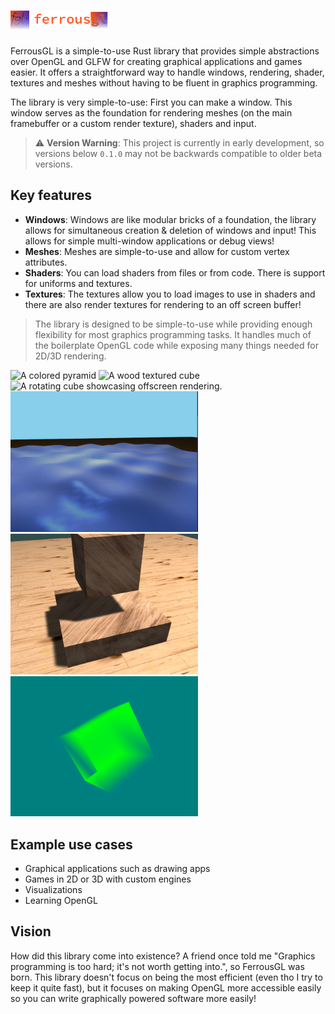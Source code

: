 
# <img src="ferrousgl_small.png" alt="Ferrousgl" width="30"> <img src="ferrousgl_logo.png" alt="Ferrousgl" width="120">

FerrousGL is a simple-to-use Rust library that provides simple abstractions over OpenGL and GLFW for creating graphical applications and games easier. It offers a straightforward way to handle windows, rendering, shader, textures and meshes without having to be fluent in graphics programming.

The library is very simple-to-use: First you can make a window. This window serves as the foundation for rendering meshes (on the main framebuffer or a custom render texture), shaders and input.

> ⚠️ **Version Warning**: This project is currently in early development, so versions below `0.1.0` may not be backwards compatible to older beta versions.

## Key features
- **Windows**: Windows are like modular bricks of a foundation, the library allows for simultaneous creation & deletion of windows and input! This allows for simple multi-window applications or debug views!
- **Meshes**: Meshes are simple-to-use and allow for custom vertex attributes.
- **Shaders**: You can load shaders from files or from code. There is support for uniforms and textures.
- **Textures**: The textures allow you to load images to use in shaders and there are also render textures for rendering to an off screen buffer!

> The library is designed to be simple-to-use while providing enough flexibility for most graphics programming tasks. It handles much of the boilerplate OpenGL code while exposing many things needed for 2D/3D rendering.

<img src="./screenshots/colored_pyramid.png" alt="A colored pyramid" title="A colored pyramid" width="300">
<img src="./screenshots/textured_cube.png" alt="A wood textured cube" title="A wood textured cube" width="300">
<img src="./screenshots/offscreen_rendering.png" alt="A rotating cube showcasing offscreen rendering." title="A rotating cube showcasing offscreen rendering." width="300">
<img src="./screenshots/simple_water.png" alt="Animated simple water" title="Animated simple water" width="300">
<img src="./screenshots/shadow_mapping.png" alt="Wooden rotating cube ontop of podest" title="Wooden rotating cube ontop of podest" width="300">
<img src="./screenshots/blend_mode.png" alt="Example showing blend modes" title="Example showing blend modes" width="300">

## Example use cases
- Graphical applications such as drawing apps
- Games in 2D or 3D with custom engines
- Visualizations
- Learning OpenGL

## Vision
How did this library come into existence? A friend once told me "Graphics programming is too hard; it's not worth getting into.", so FerrousGL was born. This library doesn't focus on being the most efficient (even tho I try to keep it quite fast), but it focuses on making OpenGL more accessible easily so you can write graphically powered software more easily!
